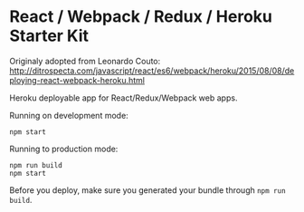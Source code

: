 # React / Webpack / Redux / Heroku Starter Kit 

Originaly adopted from Leonardo Couto: http://ditrospecta.com/javascript/react/es6/webpack/heroku/2015/08/08/deploying-react-webpack-heroku.html 

Heroku deployable app for React/Redux/Webpack web apps.

Running on development mode:
```
npm start
```

Running to production mode:
```
npm run build
npm start
```

Before you deploy, make sure you generated your bundle through `npm run build`.

